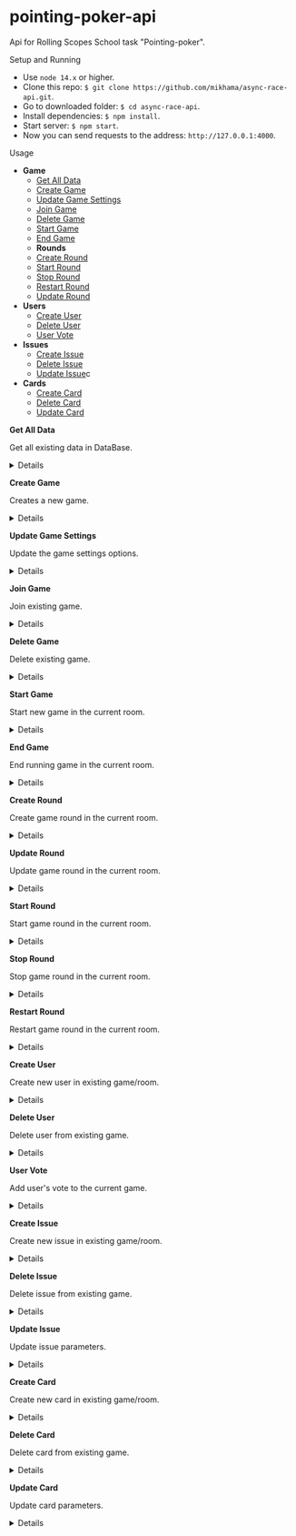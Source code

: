 # pointing-poker-api

Api for Rolling Scopes School task "Pointing-poker".

Setup and Running

- Use `node 14.x` or higher.
- Clone this repo: `$ git clone https://github.com/mikhama/async-race-api.git`.
- Go to downloaded folder: `$ cd async-race-api`.
- Install dependencies: `$ npm install`.
- Start server: `$ npm start`.
- Now you can send requests to the address: `http://127.0.0.1:4000`.

Usage

- **Game**
  - [Get All Data](https://github.com/evgennn32/pointing-poker-api#get-all-data)
  - [Create Game](https://github.com/evgennn32/pointing-poker-api#create-game)
  - [Update Game Settings](https://github.com/evgennn32/pointing-poker-api#update-game-settings)
  - [Join Game](https://github.com/evgennn32/pointing-poker-api#join-game)
  - [Delete Game](https://github.com/evgennn32/pointing-poker-api#delete-game)
  - [Start Game](https://github.com/evgennn32/pointing-poker-api#start-game)
  - [End Game](https://github.com/evgennn32/pointing-poker-api#end-game)
  - **Rounds**
  - [Create Round](https://github.com/evgennn32/pointing-poker-api#create-round)
  - [Start Round](https://github.com/evgennn32/pointing-poker-api#update-round)
  - [Stop Round](https://github.com/evgennn32/pointing-poker-api#create-round)
  - [Restart Round](https://github.com/evgennn32/pointing-poker-api#update-round)
  - [Update Round](https://github.com/evgennn32/pointing-poker-api#update-round)
- **Users**
  - [Create User](https://github.com/evgennn32/pointing-poker-api#create-user)
  - [Delete User](https://github.com/evgennn32/pointing-poker-api#delete-user)
  - [User Vote](https://github.com/evgennn32/pointing-poker-api#user-vote)
- **Issues**
  - [Create Issue](https://github.com/evgennn32/pointing-poker-api#create-issue)
  - [Delete Issue](https://github.com/evgennn32/pointing-poker-api#delete-issue)
  - [Update Issue](https://github.com/evgennn32/pointing-poker-api#update-issue)c
- **Cards**
  - [Create Card](https://github.com/evgennn32/pointing-poker-api#create-Card)
  - [Delete Card](https://github.com/evgennn32/pointing-poker-api#delete-Card)
  - [Update Card](https://github.com/evgennn32/pointing-poker-api#update-Card)

**Get All Data**

Get all existing data in DataBase.

<details>

- **Event**

  DB:getAllData

- **Params**

  None

- **Success event name**

  None

- **Success event data**

  None

- **Success callback response**

  ```typescript
    {
      "DB": {
            games: {
            [key: string]: GameRoomEntity;
          };
        }
    }
  ```

- **Error callback response:**

  None

- **Notes:**

  None

</details>

**Create Game**

Creates a new game.

<details>

- **Event**

  create:game

- **Params**

  ```typescript
    {
        "user": {
                  id: string;
                  image: string | null;
                  firstName: string;
                  lastName: string;
                  position: string;
                  ableToDelete: boolean;
                  score: string;
                  scramMaster: boolean;
                }
    }
  ```

- **Success event name**

  game:created

- **Success event data**

  ```typescript
    {
        "newGame": {
                    roomName: string;
                    roomID: string;
                    scramMuster: User,
                    gameSettings: GameSettings;
                    users: User[];
                    issues: Issue[];
                    cards: Card[];
                  }
    }
  ```

- **Success callback response**

  None

- **Error callback response:**

  None

- **Notes:**

  None

</details>

**Update Game Settings**

Update the game settings options.

<details>

- **Event**

  game:update-settings

- **Params**

  ```typescript
    {
        "gameSettings": {
                  scrumMasterAsPlayer: boolean;
                  changingCardInRoundEnd: boolean;
                  isTimerNeeded: boolean;
                  scoreType: string;
                  scoreTypeShort: string;
                  roundTime: number;
                  timeOut: boolean;
                  gameInProgress: boolean;
                },
         "roomId": string
    }
  ```

- **Success event name**

  None

- **Success event data**

  None

- **Success callback response**

  ```typescript
  {
    settings: {
      scrumMasterAsPlayer: boolean;
      changingCardInRoundEnd: boolean;
      isTimerNeeded: boolean;
      scoreType: string;
      scoreTypeShort: string;
      roundTime: number;
      timeOut: boolean;
      gameInProgress: boolean;
    }
  }
  ```

- **Error callback response:**

  ```typescript
  {
    error: string;
  }
  ```

- **Notes:**

  None

</details>

**Join Game**

Join existing game.

<details>

- **Event**

  game:join

- **Params**

  ```typescript
    {
        "roomId":string
    }
  ```

- **Success event name**

  None

- **Success event data**
  None

- **Success callback response**

  None

- **Error callback response:**

  ```typescript
  {
    error: "No such game or id is incorrect";
  }
  ```

- **Notes:**

  None

</details>

**Delete Game**

Delete existing game.

<details>

- **Event**

  game:delete

- **Params**

  ```typescript
    {
      "roomId": string
    }
  ```

- **Success event name**

  None

- **Success event data**

  ```typescript
       message: `Game with '${global.DB.games[roomId]}' id has been deleted`
     }

  ```

- **Success callback response**

  None

- **Error callback:**

  ```typescript
  {
    error: string;
  }
  ```

- **Notes:**

  None

</details>

**Start Game**

Start new game in the current room.

<details>

- **Event**

  game:start

- **Params**

  ```typescript
    {
        "roomId": string
    }
  ```

- **Success event name**

  game:start

- **Success event data**

  ```typescript
    {
        "gameSettings": {
                  scrumMasterAsPlayer: boolean;
                  changingCardInRoundEnd: boolean;
                  isTimerNeeded: boolean;
                  scoreType: string;
                  scoreTypeShort: string;
                  roundTime: number;
                  timeOut: boolean;
                  gameInProgress: boolean;
                }
    }

  ```

- **Success callback response**

  ```typescript
    {
        "success": true
    }
  ```

- **Error callback response:**

  ```typescript
  {
    error: string;
  }
  ```

- **Notes:**

  None

</details>

**End Game**

End running game in the current room.

<details>

- **Event**

  game:end

- **Params**

  ```typescript
    {
         "roomId": string
    }
  ```

- **Success event name**

  game:end

- **Success event data**
  ```typescript
  {
    "gameResults" {
      issue: Issue;
      voteResults: VoteResult[];
  }
  }
  ```
- **Success callback response**

  ```typescript
  {
    "gameResults" {
      issue: Issue;
      voteResults: VoteResult[];
  }
  }
  ```

- **Error callback:**

  ```typescript
  {
    error: string;
  }
  ```

- **Notes:**

  None

</details>

**Create Round**

Create game round in the current room.

<details>

- **Event**

  round:create

- **Params**

  ```typescript
    {
         "roomId": string,
         "issueId": string
    }
  ```

- **Success event name**

  round:new

- **Success event data**
  ```typescript
  {
    "round" {
  roundId: string;
  issueId: string;
  roundInProgress: boolean;
  usersVoteResults: UserVoteResult[];
  statistics: VoteResult | null;
  }
  }
  ```
- **Success callback response**

  ```typescript
  {
    "round" {
  roundId: string;
  issueId: string;
  roundInProgress: boolean;
  usersVoteResults: UserVoteResult[];
  statistics: VoteResult | null;
  }
  }
  ```

- **Error callback:**

  ```typescript
  {
    error: string;
  }
  ```

- **Notes:**

  None

</details>

**Update Round**

Update game round in the current room.

<details>

- **Event**

  round:update

- **Params**

  ```typescript
    {
         "roomId": string,
         "roundToUpdate": {
              roundId: string;
              issueId: string;
              roundInProgress: boolean;
              usersVoteResults: UserVoteResult[];
              statistics: VoteResult | null;
         }
    }
  ```

- **Success event name**

  None

- **Success event data**
  None
- **Success callback response**

  ```typescript
  {
       "roundToUpdate": {
              roundId: string;
              issueId: string;
              roundInProgress: boolean;
              usersVoteResults: UserVoteResult[];
              statistics: VoteResult | null;
         }
  }
  ```

- **Error callback:**

  ```typescript
  {
    error: string;
  }
  ```

- **Notes:**

  None

</details>

**Start Round**

Start game round in the current room.

<details>

- **Event**

  round:start

- **Params**

  ```typescript
    {
         "roomId": string,
         "roundId": string
    }
  ```

- **Success event name**

  round:start

- **Success event data**

  ```typescript
  {
    "round":
        roundId: string;
        issueId: string;
        roundInProgress: boolean;
        usersVoteResults: UserVoteResult[];
        statistics: VoteResult | null;
  }
  ```

- **Success callback response**

  ```typescript
  {
    "round":
        roundId: string;
        issueId: string;
        roundInProgress: boolean;
        usersVoteResults: UserVoteResult[];
        statistics: VoteResult | null;
  }
  ```

- **Error callback:**

  ```typescript
  {
    error: string;
  }
  ```

- **Notes:**

  None

</details>

**Stop Round**

Stop game round in the current room.

<details>

- **Event**

  round:stop

- **Params**

  ```typescript
    {
         "roomId": string,
         "roundId": string
    }
  ```

- **Success event name**

  round:stop

- **Success event data**

  ```typescript
  {
    "round":
        roundId: string;
        issueId: string;
        roundInProgress: boolean;
        usersVoteResults: UserVoteResult[];
        statistics: VoteResult | null;
  }
  ```

- **Success callback response**

  ```typescript
  {
    "round":
        roundId: string;
        issueId: string;
        roundInProgress: boolean;
        usersVoteResults: UserVoteResult[];
        statistics: VoteResult | null;
  }
  ```

- **Error callback:**

  ```typescript
  {
    error: string;
  }
  ```

- **Notes:**

  None

</details>

**Restart Round**

Restart game round in the current room.

<details>

- **Event**

  round:restart

- **Params**

  ```typescript
    {
         "roomId": string,
         "roundId": string
    }
  ```

- **Success event name**

  round:restart

- **Success event data**

  ```typescript
  {
    "round":
        roundId: string;
        issueId: string;
        roundInProgress: boolean;
        usersVoteResults: UserVoteResult[];
        statistics: VoteResult | null;
  }
  ```

- **Success callback response**

  ```typescript
  {
    "round":
        roundId: string;
        issueId: string;
        roundInProgress: boolean;
        usersVoteResults: UserVoteResult[];
        statistics: VoteResult | null;
  }
  ```

- **Error callback:**

  ```typescript
  {
    error: string;
  }
  ```

- **Notes:**

  None

</details>

**Create User**

Create new user in existing game/room.

<details>

- **Event**

  user:create

- **Params**

  ```typescript
    {
        "newUser": {
                  id: string;
                  image: string | null;
                  firstName: string;
                  lastName: string;
                  position: string;
                  ableToDelete: boolean;
                  score: string;
                  scramMaster: boolean;
                },
         "roomId": string
    }
  ```

- **Success event name**

  notification

- **Success event data**
  ```typescript
  {
    message: `${userName} just joined the game`;
  }
  ```
- **Success callback response**

  ```typescript
  {
    user: {
      id: string;
      image: string | null;
      firstName: string;
      lastName: string;
      position: string;
      ableToDelete: boolean;
      score: string;
      scramMaster: boolean;
    }
  }
  ```

- **Error callback:**

  ```typescript
  {
    error: "This game no longer exists";
  }
  ```

- **Notes:**

  None

</details>

**Delete User**

Delete user from existing game.

<details>

- **Event**

  user:delete

- **Params**

  ```typescript
    {
         userId: string,
         roomId: string
    }
  ```

- **Success event name**

  None

- **Success event data**

  None

- **Success callback response**

  ```typescript
             {
               users: User[]
             }
  ```

- **Error callback:**

  ```typescript
  {
    error: string;
  }
  ```

- **Notes:**

  None

</details>

**User Vote**

Add user's vote to the current game.

<details>

- **Event**

  user:vote

- **Params**

  ```typescript
    {
        "userId": string,
        "roomId": string,
        "roundId": string,
        "score": string,
        "cb": ({})
    }
  ```

- **Success event name**

  user:vote

- **Success event data**
  ```typescript
  {
    "round":
          roundId: string;
          issueId: string;
          roundInProgress: boolean;
          usersVoteResults: UserVoteResult[];
          statistics: VoteResult | null;
  }
  ```
- **Success callback response**

  None

- **Error callback:**

  ```typescript
  {
    "error": string;
  }
  ```

- **Notes:**

  None

</details>

**Create Issue**

Create new issue in existing game/room.

<details>

- **Event**

  game:issue-add

- **Params**

  ```typescript
    {
        "newIssue": {
                  id: string;
                  issueName: string;
                  priority: string;
                  selected: boolean;
                  link: string;
                  editable: boolean;
                },
         "roomId": string
    }
  ```

- **Success event name**

  None

- **Success event data**

  None

- **Success callback response**

  ```typescript
  {
    issue: {
      id: string;
      issueName: string;
      priority: string;
      selected: boolean;
      link: string;
      editable: boolean;
    }
  }
  ```

- **Error callback:**

  ```typescript
  {
    error: string;
  }
  ```

- **Notes:**

  None

</details>

**Delete Issue**

Delete issue from existing game.

<details>

- **Event**

  game:issue-delete

- **Params**

  ```typescript
    {
         issueId: string,
         roomId: string
    }
  ```

- **Success event name**

  None

- **Success event data**

  None

- **Success callback response**

  ```typescript
             {
               issues: Issue[]
             }
  ```

- **Error callback:**

  ```typescript
  {
    error: string;
  }
  ```

- **Notes:**

  None

</details>

**Update Issue**

Update issue parameters.

<details>

- **Event**

  game:issue-update

- **Params**

  ```typescript
    {
         issueToUpdate: {
              id: string;
              issueName: string;
              priority: string;
              selected: boolean;
              link: string;
              editable: boolean;
                },
         roomId: string
    }
  ```

- **Success event name**

  None

- **Success event data**

  None

- **Success callback response**

  ```typescript
     {
       issues: Issue[]
  ```

- **Error callback response:**

  ```typescript
  {
    error: string;
  }
  ```

- **Notes:**

  None

</details>

**Create Card**

Create new card in existing game/room.

<details>

- **Event**

  game:card-add

- **Params**

  ```typescript
    {
        "newCard": {
              id: string;
              value: string;
              type: string;
              shortType: string;
              selected: boolean;
              editable: boolean;
                },
         "roomId": string
    }
  ```

- **Success event name**

  None

- **Success event data**

  None

- **Success callback response**

  ```typescript
  {
    card: {
      id: string;
      value: string;
      type: string;
      shortType: string;
      selected: boolean;
      editable: boolean;
    }
  }
  ```

- **Error callback:**

  ```typescript
  {
    error: string;
  }
  ```

- **Notes:**

  None

</details>

**Delete Card**

Delete card from existing game.

<details>

- **Event**

  game:card-delete

- **Params**

  ```typescript
    {
         cardId: string,
         roomId: string
    }
  ```

- **Success event name**

  None

- **Success event data**

  None

- **Success callback response**

  ```typescript
             {
               cards: Card[]
             }
  ```

- **Error callback:**

  ```typescript
  {
    error: string;
  }
  ```

- **Notes:**

  None

</details>

**Update Card**

Update card parameters.

<details>

- **Event**

  game:card-update

- **Params**

  ```typescript
    {
         cardToUpdate: string,
         roomId: string
    }
  ```

- **Success event name**

  None

- **Success event data**

  None

- **Success callback response**

  ```typescript
     {
       cards: Card[]
     }
  ```

- **Error callback response:**

  ```typescript
  {
    error: string;
  }
  ```

- **Notes:**

  None

</details>

